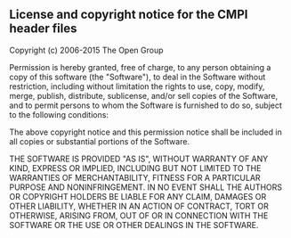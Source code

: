 License and copyright notice for the CMPI header files
------------------------------------------------------

Copyright (c) 2006-2015 The Open Group                                    
                                                                          
Permission is hereby granted, free of charge, to any person obtaining a copy of
this software (the "Software"), to deal in the Software without restriction,
including without limitation the rights to use, copy, modify, merge, publish,
distribute, sublicense, and/or sell copies of the Software, and to permit
persons to whom the Software is furnished to do so, subject to the following
conditions:
                                                                          
The above copyright notice and this permission notice shall be included in all
copies or substantial portions of the Software.
                                                                          
THE SOFTWARE IS PROVIDED "AS IS", WITHOUT WARRANTY OF ANY KIND, EXPRESS OR
IMPLIED, INCLUDING BUT NOT LIMITED TO THE WARRANTIES OF MERCHANTABILITY,
FITNESS FOR A PARTICULAR PURPOSE AND NONINFRINGEMENT. IN NO EVENT SHALL THE
AUTHORS OR COPYRIGHT HOLDERS BE LIABLE FOR ANY CLAIM, DAMAGES OR OTHER
LIABILITY, WHETHER IN AN ACTION OF CONTRACT, TORT OR OTHERWISE, ARISING FROM,
OUT OF OR IN CONNECTION WITH THE SOFTWARE OR THE USE OR OTHER DEALINGS IN THE
SOFTWARE.

